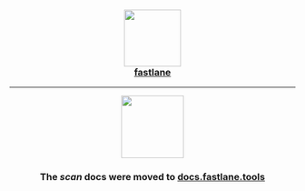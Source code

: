 <h3 align="center">
  <a href="https://docs.fastlane.tools/actions/scan/">
    <img src="https://raw.githubusercontent.com/fastlane/fastlane/master/fastlane/assets/fastlane.png" width="100" />
    <br />
    fastlane
  </a>
</h3>

------

<p align="center">
  <a href="https://docs.fastlane.tools/actions/scan/">
    <img src="https://raw.githubusercontent.com/fastlane/fastlane/master/scan/assets/scan.png" height="110">
  </a>
</p>

<h3 align="center">The <i>scan</i> docs were moved to <a href='https://docs.fastlane.tools/actions/scan/'>docs.fastlane.tools</a></h3>
